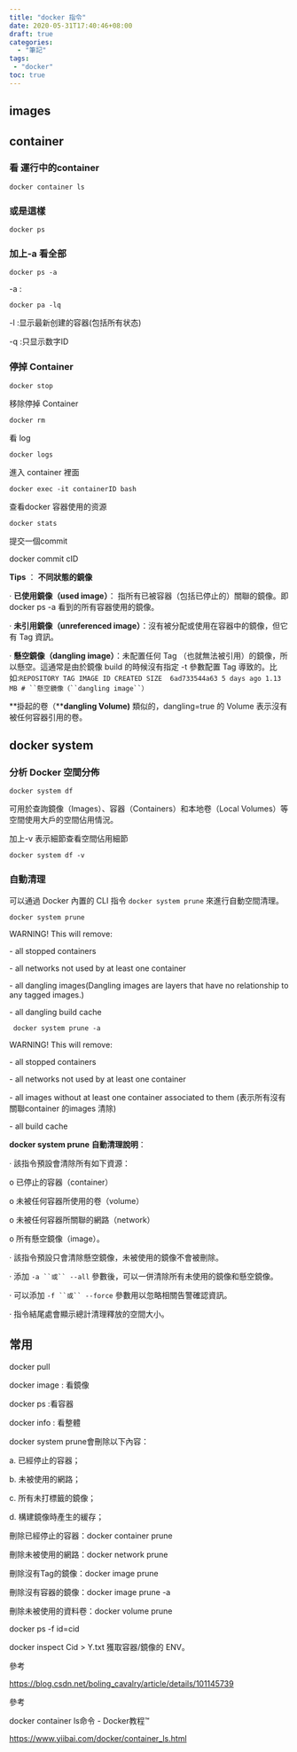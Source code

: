 ```yaml
---
title: "docker 指令"
date: 2020-05-31T17:40:46+08:00
draft: true
categories:
  - "筆記"
tags:
 - "docker"
toc: true
---
```


<!--more-->



##  images



## container 

### 看 運行中的container 

```
docker container ls
```

### 或是這樣  

```
docker ps
```

### 加上-a 看全部

```
docker ps -a 
```

-a :

```
docker pa -lq 
```

-l :显示最新创建的容器(包括所有状态)

-q :只显示数字ID

### 停掉 Container

```docker 
docker stop 
```

移除停掉 Container

```
docker rm
```

  看 log 

```
docker logs
```

進入 container 裡面

```
docker exec -it containerID bash 
```

 查看docker 容器使用的资源

```
docker stats  
```

提交一個commit

docker commit cID 





**Tips** ： **不同狀態的鏡像** 

·    **已使用鏡像（****used image****）**： 指所有已被容器（包括已停止的）關聯的鏡像。即 docker ps -a 看到的所有容器使用的鏡像。

·    **未引用鏡像（****unreferenced image****）**：沒有被分配或使用在容器中的鏡像，但它有 Tag 資訊。

·    **懸空鏡像（****dangling image****）**：未配置任何 Tag （也就無法被引用）的鏡像，所以懸空。這通常是由於鏡像 build 的時候沒有指定 -t 參數配置 Tag 導致的。比如:`REPOSITORY TAG IMAGE ID CREATED SIZE  6ad733544a63 5 days ago 1.13 MB # ``懸空鏡像（``dangling image``）`

**掛起的卷（****dangling Volume)** 類似的，dangling=true 的 Volume 表示沒有被任何容器引用的卷。



## docker system

### 分析 Docker 空間分佈

```
docker system df
```

可用於查詢鏡像（Images）、容器（Containers）和本地卷（Local Volumes）等空間使用大戶的空間佔用情況。

加上-v 表示細節查看空間佔用細節

```
docker system df -v
```

### 自動清理

可以通過 Docker 內置的 CLI 指令 `docker system prune` 來進行自動空間清理。

```
docker system prune
```

WARNING! This will remove:

 \- all stopped containers

 \- all networks not used by at least one container

 \- all dangling images(Dangling images are layers that have no relationship to any tagged images.)

 \- all dangling build cache



```
 docker system prune -a
```





WARNING! This will remove:



 \- all stopped containers

 \- all networks not used by at least one container

 \- all images without at least one container associated to them (表示所有沒有關聯container 的images 清除)

 \- all build cache

**docker system prune** **自動清理說明**：

·    該指令預設會清除所有如下資源： 

o  已停止的容器（container）

o  未被任何容器所使用的卷（volume）

o  未被任何容器所關聯的網路（network）

o  所有懸空鏡像（image）。

·    該指令預設只會清除懸空鏡像，未被使用的鏡像不會被刪除。

·    添加 `-a ``或`` --all` 參數後，可以一併清除所有未使用的鏡像和懸空鏡像。

·    可以添加 `-f ``或`` --force` 參數用以忽略相關告警確認資訊。

·    指令結尾處會顯示總計清理釋放的空間大小。



## 常用

docker pull

docker image : 看鏡像

docker ps :看容器

docker info : 看整體

docker system prune會刪除以下內容：

a. 已經停止的容器；

b. 未被使用的網路；

c. 所有未打標籤的鏡像；

d. 構建鏡像時產生的緩存；



刪除已經停止的容器：docker container prune

刪除未被使用的網路：docker network prune

刪除沒有Tag的鏡像：docker image prune

刪除沒有容器的鏡像：docker image prune -a

刪除未被使用的資料卷：docker volume prune

docker ps -f id=cid

docker inspect Cid > Y.txt 獲取容器/鏡像的 ENV。

參考

https://blog.csdn.net/boling_cavalry/article/details/101145739

參考

docker container ls命令 - Docker教程™

https://www.yiibai.com/docker/container_ls.html

